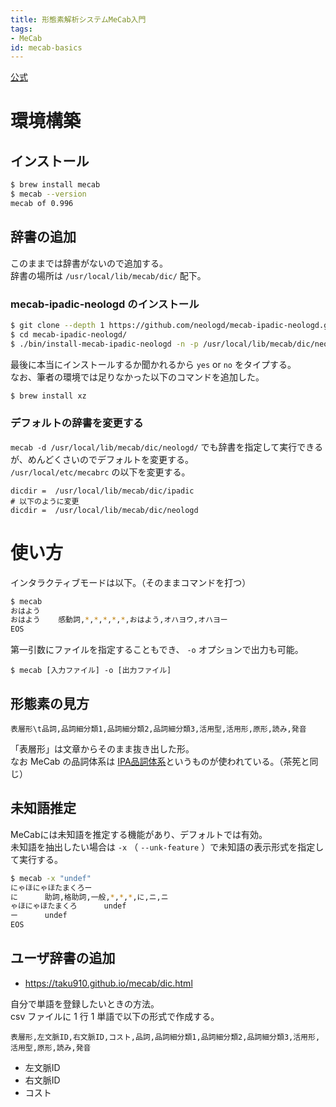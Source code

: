 ```yaml
---
title: 形態素解析システムMeCab入門
tags:
- MeCab
id: mecab-basics
---
```


[公式](http://taku910.github.io/mecab/)

# 環境構築

## インストール

```sh
$ brew install mecab
$ mecab --version
mecab of 0.996
```

## 辞書の追加

このままでは辞書がないので追加する。  
辞書の場所は `/usr/local/lib/mecab/dic/` 配下。

### mecab-ipadic-neologd のインストール

```sh
$ git clone --depth 1 https://github.com/neologd/mecab-ipadic-neologd.git
$ cd mecab-ipadic-neologd/
$ ./bin/install-mecab-ipadic-neologd -n -p /usr/local/lib/mecab/dic/neologd
```

最後に本当にインストールするか聞かれるから `yes` or `no` をタイプする。  
なお、筆者の環境では足りなかった以下のコマンドを追加した。

```sh
$ brew install xz
```

### デフォルトの辞書を変更する

`mecab -d /usr/local/lib/mecab/dic/neologd/` でも辞書を指定して実行できるが、めんどくさいのでデフォルトを変更する。  
`/usr/local/etc/mecabrc` の以下を変更する。

```
dicdir =  /usr/local/lib/mecab/dic/ipadic
# 以下のように変更
dicdir =  /usr/local/lib/mecab/dic/neologd
```

# 使い方

インタラクティブモードは以下。（そのままコマンドを打つ）

```sh
$ mecab
おはよう
おはよう	感動詞,*,*,*,*,*,おはよう,オハヨウ,オハヨー
EOS
```

第一引数にファイルを指定することもでき、 `-o` オプションで出力も可能。

```
$ mecab [入力ファイル] -o [出力ファイル]
```

## 形態素の見方

```
表層形\t品詞,品詞細分類1,品詞細分類2,品詞細分類3,活用型,活用形,原形,読み,発音
```

「表層形」は文章からそのまま抜き出した形。  
なお MeCab の品詞体系は [IPA品詞体系](http://www.unixuser.org/~euske/doc/postag/#chasen)というものが使われている。（茶筅と同じ）

## 未知語推定

MeCabには未知語を推定する機能があり、デフォルトでは有効。  
未知語を抽出したい場合は `-x` （ `--unk-feature` ）で未知語の表示形式を指定して実行する。

```sh
$ mecab -x "undef"
にゃほにゃほたまくろー
に      助詞,格助詞,一般,*,*,*,に,ニ,ニ
ゃほにゃほたまくろ      undef
ー      undef
EOS
```

## ユーザ辞書の追加

- https://taku910.github.io/mecab/dic.html

自分で単語を登録したいときの方法。  
csv ファイルに 1 行 1 単語で以下の形式で作成する。

```
表層形,左文脈ID,右文脈ID,コスト,品詞,品詞細分類1,品詞細分類2,品詞細分類3,活用形,活用型,原形,読み,発音
```

- 左文脈ID
- 右文脈ID
- コスト
